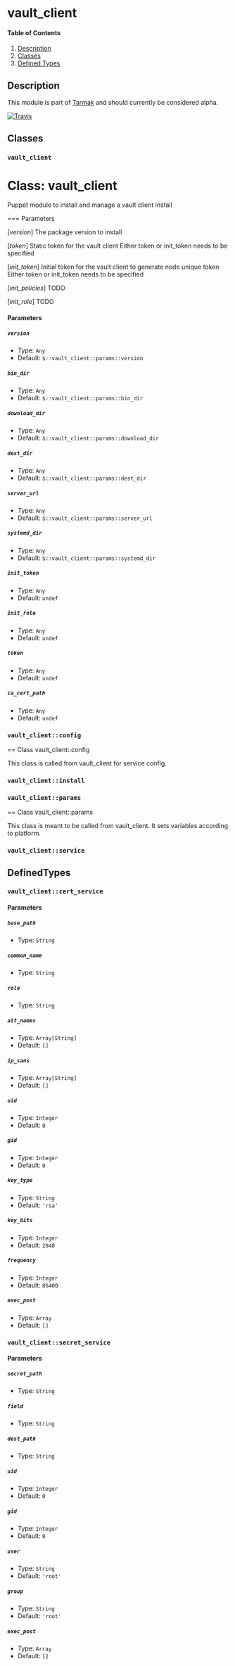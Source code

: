 # vault_client

#### Table of Contents

1. [Description](#description)
2. [Classes](#classes)
3. [Defined Types](#defined-types)
## Description
This module is part of [Tarmak](http://docs.tarmak.io) and should currently be considered alpha.

[![Travis](https://img.shields.io/travis/jetstack/puppet-module-vault_client.svg)](https://travis-ci.org/jetstack/puppet-module-vault_client/)

## Classes

### `vault_client`

Class: vault_client
===========================

Puppet module to install and manage a vault client install

=== Parameters

[*version*]
  The package version to install

[*token*]
  Static token for the vault client
  Either token or init_token needs to be specified

[*init_token*]
  Initial token for the vault client to generate node unique token
  Either token or init_token needs to be specified

[*init_policies*]
  TODO

[*init_role*]
  TODO

#### Parameters

##### `version`

* Type: `Any`
* Default: `$::vault_client::params::version`

##### `bin_dir`

* Type: `Any`
* Default: `$::vault_client::params::bin_dir`

##### `download_dir`

* Type: `Any`
* Default: `$::vault_client::params::download_dir`

##### `dest_dir`

* Type: `Any`
* Default: `$::vault_client::params::dest_dir`

##### `server_url`

* Type: `Any`
* Default: `$::vault_client::params::server_url`

##### `systemd_dir`

* Type: `Any`
* Default: `$::vault_client::params::systemd_dir`

##### `init_token`

* Type: `Any`
* Default: `undef`

##### `init_role`

* Type: `Any`
* Default: `undef`

##### `token`

* Type: `Any`
* Default: `undef`

##### `ca_cert_path`

* Type: `Any`
* Default: `undef`


### `vault_client::config`

== Class vault_client::config

This class is called from vault_client for service config.


### `vault_client::install`




### `vault_client::params`

== Class vault_client::params

This class is meant to be called from vault_client.
It sets variables according to platform.


### `vault_client::service`



## DefinedTypes

### `vault_client::cert_service`



#### Parameters

##### `base_path`

* Type: `String`

##### `common_name`

* Type: `String`

##### `role`

* Type: `String`

##### `alt_names`

* Type: `Array[String]`
* Default: `[]`

##### `ip_sans`

* Type: `Array[String]`
* Default: `[]`

##### `uid`

* Type: `Integer`
* Default: `0`

##### `gid`

* Type: `Integer`
* Default: `0`

##### `key_type`

* Type: `String`
* Default: `'rsa'`

##### `key_bits`

* Type: `Integer`
* Default: `2048`

##### `frequency`

* Type: `Integer`
* Default: `86400`

##### `exec_post`

* Type: `Array`
* Default: `[]`


### `vault_client::secret_service`



#### Parameters

##### `secret_path`

* Type: `String`

##### `field`

* Type: `String`

##### `dest_path`

* Type: `String`

##### `uid`

* Type: `Integer`
* Default: `0`

##### `gid`

* Type: `Integer`
* Default: `0`

##### `user`

* Type: `String`
* Default: `'root'`

##### `group`

* Type: `String`
* Default: `'root'`

##### `exec_post`

* Type: `Array`
* Default: `[]`
